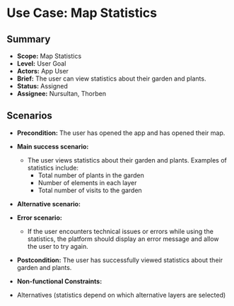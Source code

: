 # Use Case: Map Statistics

## Summary

-   **Scope:** Map Statistics
-   **Level:** User Goal
-   **Actors:** App User
-   **Brief:** The user can view statistics about their garden and plants.
-   **Status:** Assigned
-   **Assignee:** Nursultan, Thorben

## Scenarios

-   **Precondition:**
    The user has opened the app and has opened their map.
-   **Main success scenario:**

    -   The user views statistics about their garden and plants.
        Examples of statistics include:
        -   Total number of plants in the garden
        -   Number of elements in each layer
        -   Total number of visits to the garden

-   **Alternative scenario:**
-   **Error scenario:**
    -   If the user encounters technical issues or errors while using the statistics, the platform should display an error message and allow the user to try again.
-   **Postcondition:**
    The user has successfully viewed statistics about their garden and plants.
-   **Non-functional Constraints:**
  - Alternatives (statistics depend on which alternative layers are selected)
